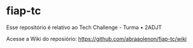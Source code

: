 # fiap-tc
Esse repositório é relativo ao Tech Challenge - Turma • 2ADJT

Acesse a Wiki do reposiório:
https://github.com/abraaolenon/fiap-tc/wiki

